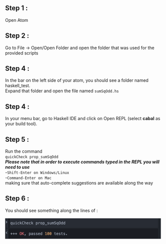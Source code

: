 ## Step 1 :
Open Atom
## Step 2 :
Go to File -> Open/Open Folder and open the folder that was used for the provided scripts
## Step 4 :
In the bar on the left side of your atom, you should see a folder named haskell_test. <br />
Expand that folder and open the file named `sumSqOdd.hs`
## Step 4 :
In your menu bar, go to Haskell IDE and click on Open REPL (select **cabal** as your build tool).
## Step 5 :
Run the command <br /> `quickCheck prop_sumSqOdd` <br />
***Please note that in order to execute commands typed in the REPL you will need to use***<br /> 
-`Shift-Enter on Windows/Linux`<br /> 
-`Command-Enter on Mac`<br />
making sure that auto-complete suggestions are available along the way
## Step 6 :
You should see something along the lines of :<br /><br />
![Expected Result](../haskell_test/result.png?raw=true)
